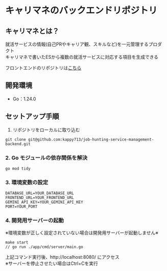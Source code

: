 # キャリマネのバックエンドリポジトリ

## キャリマネとは？
就活サービスの情報(自己PRやキャリア観、スキルなど)を一元管理するプロダクト<br>
キャリマネで書いたESから複数の就活サービスに対応する項目を生成できる

フロントエンドのリポジトリは[こちら](https://github.com/kappy713/job-hunting-service-management-frontend)

## 開発環境
- Go：1.24.0

## セットアップ手順
1. リポジトリをローカルに取り込む
```
git clone git@github.com:kappy713/job-hunting-service-management-backend.git
```

### 2. Go モジュールの依存関係を解決
```
go mod tidy
```

### 3. 環境変数の設定
```
DATABASE_URL=YOUR_DATABASE_URL
FRONTEND_URL=YOUR_FRONTEND_URL
GEMINI_API_KEY=YOUR_GEMINI_API_KEY
PORT=YOUR_PORT
```

### 4. 開発用サーバーの起動
※環境変数が正しく設定されていない場合は開発用サーバーが起動しません※
```
make start
// go run ./app/cmd/server/main.go
```

上記コマンド実行後、http://localhost:8080/ にアクセス<br>
※サーバーを停止させたい場合はCtrl+Cを実行
